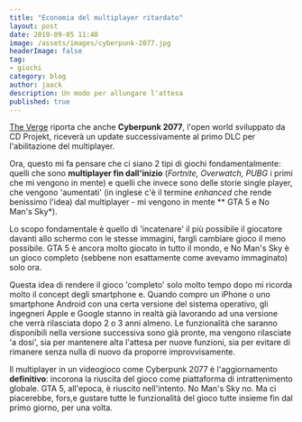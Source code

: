 ```yaml
---
title: "Economia del multiplayer ritardato"
layout: post
date: 2019-09-05 11:40
image: /assets/images/cyberpunk-2077.jpg
headerImage: false
tag:
- giochi
category: blog
author: jaack
description: Un modo per allungare l'attesa
published: true
---
```


[The Verge](https://www.theverge.com/2019/9/4/20849235/cyberpunk-2077-multiplayer-launch)
riporta che anche **Cyberpunk 2077**, l'open world sviluppato
da CD Projekt, riceverà un update successivamente al primo DLC per l'abilitazione
del multiplayer.

Ora, questo mi fa pensare che ci siano 2 tipi di giochi fondamentalmente:
quelli che sono **multiplayer fin dall'inizio** (*Fortnite, Overwatch, PUBG*
  i primi che mi vengono in mente) e quelli che invece sono delle storie single
  player, che vengono 'aumentati' (in inglese c'è il termine *enhanced* che
  rende benissimo l'idea) dal multiplayer - mi vengono in mente ** GTA 5 e No Man's Sky*).

Lo scopo fondamentale è quello di 'incatenare' il più possibile il giocatore
davanti allo schermo con le stesse immagini, fargli cambiare gioco il meno possibile.
GTA 5 è ancora molto giocato in tutto il mondo, e No Man's Sky è un gioco completo
(sebbene non esattamente come avevamo immaginato) solo ora.

Questa idea di rendere il gioco 'completo' solo molto tempo dopo mi ricorda molto
il concept degli smartphone e. Quando compro un iPhone o uno smartphone Android con
una certa versione del sistema operativo, gli ingegneri Apple e Google stanno in realtà
già lavorando ad una versione che verrà rilasciata dopo 2 o 3 anni almeno.
Le funzionalità che saranno disponibili nella versione successiva sono già pronte,
ma vengono rilasciate 'a dosi', sia per mantenere alta l'attesa per nuove funzioni, sia
per evitare di rimanere senza nulla di nuovo da proporre improvvisamente.

Il multiplayer in un videogioco come Cyberpunk 2077 è l'aggiornamento **definitivo**:
incorona la riuscita del gioco come piattaforma di intrattenimento globale. GTA 5, all'epoca,
è riuscito nell'intento. No Man's Sky no.
Ma ci piacerebbe, fors,e gustare tutte le funzionalità del gioco tutte insieme fin dal primo
giorno, per una volta.
